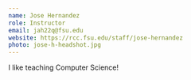 ```yaml
---
name: Jose Hernandez
role: Instructor
email: jah22q@fsu.edu
website: https://rcc.fsu.edu/staff/jose-hernandez
photo: jose-h-headshot.jpg
---
```


I like teaching Computer Science!
